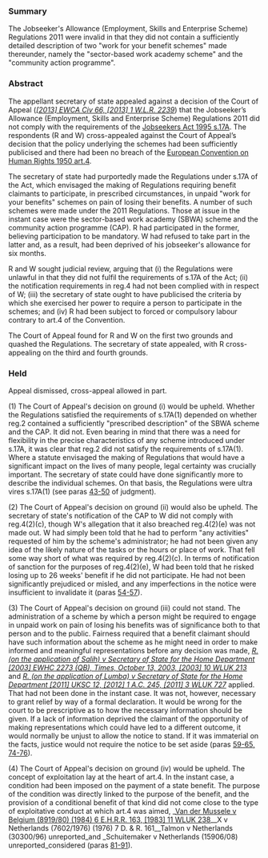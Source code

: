 ### Summary

The Jobseeker's Allowance (Employment, Skills and Enterprise Scheme) Regulations 2011 were invalid in that they did not contain a sufficiently detailed description of two "work for your benefit schemes" made thereunder, namely the "sector-based work academy scheme" and the "community action programme".

### Abstract

The appellant secretary of state appealed against a decision of the Court of Appeal (_[[2013] EWCA Civ 66, [2013] 1 W.L.R. 2239](https://uk.westlaw.com/Document/IBDE2F76075A811E284ABA7A7CB14D345/View/FullText.html?originationContext=document&transitionType=DocumentItem&ppcid=7cfdecca833a4593b05cda7d748840da&contextData=(sc.Default))_) that the Jobseeker’s Allowance (Employment, Skills and Enterprise Scheme) Regulations 2011 did not comply with the requirements of the [Jobseekers Act 1995 s.17A](https://uk.westlaw.com/Document/IAF58D390EAC311DEA4D682E4EA06C6E8/View/FullText.html?originationContext=document&transitionType=DocumentItem&ppcid=7cfdecca833a4593b05cda7d748840da&contextData=(sc.Default)). The respondents (R and W) cross-appealed against the Court of Appeal’s decision that the policy underlying the schemes had been sufficiently publicised and there had been no breach of the [European Convention on Human Rights 1950 art.4](https://uk.westlaw.com/Document/I3410BEEEEFB944EDB3941E81A0AEA7D1/View/FullText.html?originationContext=document&transitionType=DocumentItem&ppcid=7cfdecca833a4593b05cda7d748840da&contextData=(sc.Default)).

The secretary of state had purportedly made the Regulations under s.17A of the Act, which envisaged the making of Regulations requiring benefit claimants to participate, in prescribed circumstances, in unpaid "work for your benefits" schemes on pain of losing their benefits. A number of such schemes were made under the 2011 Regulations. Those at issue in the instant case were the sector-based work academy (SBWA) scheme and the community action programme (CAP). R had participated in the former, believing participation to be mandatory. W had refused to take part in the latter and, as a result, had been deprived of his jobseeker's allowance for six months. 

R and W sought judicial review, arguing that 
(i) the Regulations were unlawful in that they did not fulfil the requirements of s.17A of the Act; 
(ii) the notification requirements in reg.4 had not been complied with in respect of W; 
(iii) the secretary of state ought to have publicised the criteria by which she exercised her power to require a person to participate in the schemes; and 
(iv) R had been subject to forced or compulsory labour contrary to art.4 of the Convention. 

The Court of Appeal found for R and W on the first two grounds and quashed the Regulations. The secretary of state appealed, with R cross-appealing on the third and fourth grounds.

### Held

Appeal dismissed, cross-appeal allowed in part.

(1) The Court of Appeal's decision on ground (i) would be upheld. Whether the Regulations satisfied the requirements of s.17A(1) depended on whether reg.2 contained a sufficiently "prescribed description" of the SBWA scheme and the CAP. It did not. Even bearing in mind that there was a need for flexibility in the precise characteristics of any scheme introduced under s.17A, it was clear that reg.2 did not satisfy the requirements of s.17A(1). Where a statute envisaged the making of Regulations that would have a significant impact on the lives of many people, legal certainty was crucially important. The secretary of state could have done significantly more to describe the individual schemes. On that basis, the Regulations were ultra vires s.17A(1) (see paras [43-50](javascript:void(0); "View judgment paragraphs") of judgment). 

(2) The Court of Appeal's decision on ground (ii) would also be upheld. The secretary of state's notification of the CAP to W did not comply with reg.4(2)(c), though W's allegation that it also breached reg.4(2)(e) was not made out. W had simply been told that he had to perform "any activities" requested of him by the scheme's administrator; he had not been given any idea of the likely nature of the tasks or the hours or place of work. That fell some way short of what was required by reg.4(2)(c). In terms of notification of sanction for the purposes of reg.4(2)(e), W had been told that he risked losing up to 26 weeks' benefit if he did not participate. He had not been significantly prejudiced or misled, and any imperfections in the notice were insufficient to invalidate it (paras [54-57](javascript:void(0); "View judgment paragraphs")). 

(3) The Court of Appeal's decision on ground (iii) could not stand. The administration of a scheme by which a person might be required to engage in unpaid work on pain of losing his benefits was of significance both to that person and to the public. Fairness required that a benefit claimant should have such information about the scheme as he might need in order to make informed and meaningful representations before any decision was made, _[R. (on the application of Salih) v Secretary of State for the Home Department [2003] EWHC 2273 (QB), Times, October 13, 2003, [2003] 10 WLUK 213](https://uk.westlaw.com/Document/I7F0D6520E42811DA8FC2A0F0355337E9/View/FullText.html?originationContext=document&transitionType=DocumentItem&ppcid=7cfdecca833a4593b05cda7d748840da&contextData=(sc.Default))_ and _[R. (on the application of Lumba) v Secretary of State for the Home Department [2011] UKSC 12, [2012] 1 A.C. 245, [2011] 3 WLUK 727](https://uk.westlaw.com/Document/I58C1BD7055AD11E0949F969DFC71BFB0/View/FullText.html?originationContext=document&transitionType=DocumentItem&ppcid=7cfdecca833a4593b05cda7d748840da&contextData=(sc.Default))_ applied. That had not been done in the instant case. It was not, however, necessary to grant relief by way of a formal declaration. It would be wrong for the court to be prescriptive as to how the necessary information should be given. If a lack of information deprived the claimant of the opportunity of making representations which could have led to a different outcome, it would normally be unjust to allow the notice to stand. If it was immaterial on the facts, justice would not require the notice to be set aside (paras [59-65, 74-76](javascript:void(0); "View judgment paragraphs")). 

(4) The Court of Appeal's decision on ground (iv) would be upheld. The concept of exploitation lay at the heart of art.4. In the instant case, a condition had been imposed on the payment of a state benefit. The purpose of the condition was directly linked to the purpose of the benefit, and the provision of a conditional benefit of that kind did not come close to the type of exploitative conduct at which art.4 was aimed, _[Van der Mussele v Belgium (8919/80) (1984) 6 E.H.R.R. 163, [1983] 11 WLUK 238](https://uk.westlaw.com/Document/IE6898D50E42811DA8FC2A0F0355337E9/View/FullText.html?originationContext=document&transitionType=DocumentItem&ppcid=7cfdecca833a4593b05cda7d748840da&contextData=(sc.Default))__X v Netherlands (7602/1976) (1976) 7 D. & R. 161__Talmon v Netherlands (30300/96) unreported_and _Schuitemaker v Netherlands (15906/08) unreported_considered (paras [81-91](javascript:void(0); "View judgment paragraphs")).
